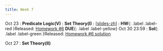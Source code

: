 ```yaml
---
title: Week 7
---
```


Oct 23
: **Predicate Logic(V)**
: **Set Theory(I)**
  :  \[[slides-zh](https://basics.sjtu.edu.cn/~yangqizhe/pdf/dm2023w/slides/DMLec6-handout-zh.pdf)\]
:  **HW**{: .label .label-red }Released: [Homework #6](https://basics.sjtu.edu.cn/~yangqizhe/pdf/dm2023w/homework/DM-hw6.pdf)  **DUE**{: .label .label-yellow} Oct 30  23:59
: **Sol**{: .label .label-green }Released: [Homework #6 solution](https://basics.sjtu.edu.cn/~yangqizhe/pdf/dm2023w/homework/DM-hw6sol.pdf)

Oct 27
: **Set Theory(II)**



  

